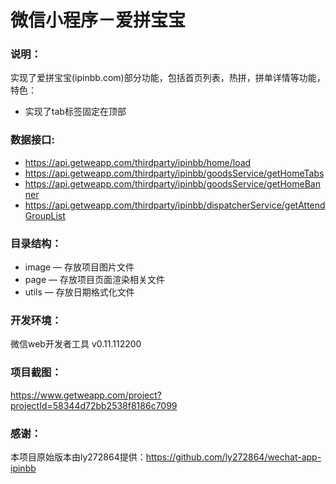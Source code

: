 # 微信小程序－爱拼宝宝

### 说明：

实现了爱拼宝宝(ipinbb.com)部分功能，包括首页列表，热拼，拼单详情等功能，特色：
- 实现了tab标签固定在顶部

### 数据接口:

- https://api.getweapp.com/thirdparty/ipinbb/home/load
- https://api.getweapp.com/thirdparty/ipinbb/goodsService/getHomeTabs
- https://api.getweapp.com/thirdparty/ipinbb/goodsService/getHomeBanner
- https://api.getweapp.com/thirdparty/ipinbb/dispatcherService/getAttendGroupList

### 目录结构：

- image — 存放项目图片文件
- page — 存放项目页面渲染相关文件
- utils — 存放日期格式化文件

### 开发环境：

微信web开发者工具 v0.11.112200

### 项目截图：

https://www.getweapp.com/project?projectId=58344d72bb2538f8186c7099

### 感谢：
本项目原始版本由ly272864提供：https://github.com/ly272864/wechat-app-ipinbb
